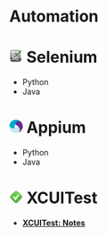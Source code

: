 # Automation

# <img src="/img/selenium_icon.jpg" width="24" height="24"> Selenium

- Python
- Java

# <img src="/img/appium.png" width="24" height="24"> Appium

- Python
- Java

# <img src="/img/xctest.jpg" width="24" height="24"> XCUITest

- [__XCUITest: Notes__](https://github.com/sergius-la/Swift/blob/master/Swift/XCTest/XCUITest/XCUitest.md)

<!-- # <img src="/img/xpath.png" width="64" height="30"> xPath -->